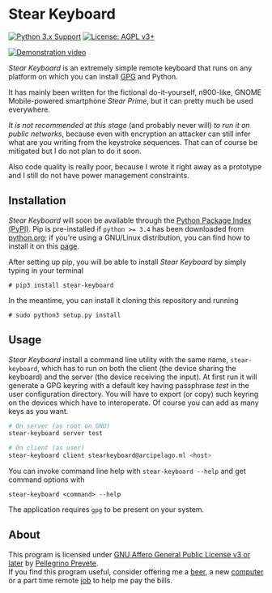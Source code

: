 # Stear Keyboard

[![Python 3.x Support](https://img.shields.io/pypi/pyversions/Django.svg)](https://python.org)
[![License: AGPL v3+](https://img.shields.io/badge/license-AGPL%20v3%2B-blue.svg)](http://www.gnu.org/licenses/agpl-3.0) 

[![Demonstration video](https://i.imgur.com/zWWQ6YY.png)](https://youtu.be/diYgNXi3zY8)

*Stear Keyboard* is an extremely simple remote keyboard that runs on any platform on which you can install [GPG](https://gnupg.org) and Python.

It has mainly been written for the fictional do-it-yourself, n900-like, GNOME Mobile-powered smartphone *Stear Prime*, but it can pretty much be used everywhere.

*It is not recommended at this stage* (and probably never will) *to run it on public networks*, because even with encryption an attacker can still infer what are you writing from the keystroke sequences. That can of course be mitigated but I do not plan to do it soon.

Also code quality is really poor, because I wrote it right away as a prototype and I still do not have power management constraints.

## Installation

*Stear Keyboard* will soon be available through the [Python Package Index (PyPI)](https://pypi.org/). Pip is pre-installed if `python >= 3.4` has been downloaded from [python.org](https://python.org); if you're using a GNU/Linux distribution, you can find how to install it on this [page](https://packaging.python.org/guides/installing-using-linux-tools/#installing-pip-setuptools-wheel-with-linux-package-managers).

After setting up pip, you will be able to install *Stear Keyboard* by simply typing in your terminal

    # pip3 install stear-keyboard

In the meantime, you can install it cloning this repository and running

    # sudo python3 setup.py install

## Usage

*Stear Keyboard* install a command line utility with the same name, `stear-keyboard`, which has to run on both the client (the device sharing the keyboard) and the server (the device receiving the input). At first run it will generate a GPG keyring with a default key having passphrase *test* in the user configuration directory. You will have to export (or copy) such keyring on the devices which have to interoperate. Of course you can add as many keys as you want.

```bash
# On server (as root on GNU)
stear-keyboard server test

# On client (as user)
stear-keyboard client stearkeyboard@arcipelago.ml <host>
```

You can invoke command line help with `stear-keyboard --help` and get command options with

    stear-keyboard <command> --help

The application requires `gpg` to be present on your system.

## About

This program is licensed under [GNU Affero General Public License v3 or later](https://www.gnu.org/licenses/gpl-3.0.en.html) by [Pellegrino Prevete](http://prevete.ml).<br>
If you find this program useful, consider offering me a [beer](https://patreon.com/tallero), a new [computer](https://patreon.com/tallero) or a part time remote [job](mailto:pellegrinoprevete@gmail.com) to help me pay the bills.


